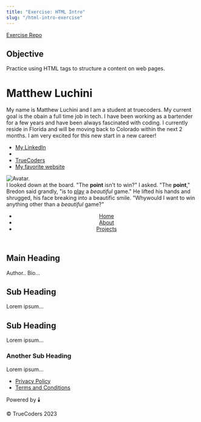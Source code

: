 ```yaml
---
title: "Exercise: HTML Intro"
slug: "/html-intro-exercise"
---
```


[Exercise Repo](https://github.com/Bryantellius/HTML_Exercise)

## Objective

Practice using HTML tags to structure a content on web pages.

<div id="exercise 1">
<!--Complete Exercise 1 here-->
<h1>Matthew Luchini</h1>
<p>My name is Matthew Luchini and I am a student at truecoders. My current goal is the obain a full time job in tech. I have been working as a bartender for a few years and have been always fascinated with coding. I currently reside in Florida and will be moving back to Colorado within the next 2 months. I am very excited for this new start in a new career!
<p>
</div>

<div id="exercise 2">
<!--Complete Exercise 2 here-->
<ul>
   <li><a href="https://www.linkedin.com/in/matt-luchini/" target ="_blank">My LinkedIn</a><li>
   <li><a href="https://truecoders.io/" target ="_blank">TrueCoders</a></li>
   <li><a href="https://www.amazon.com/" target ="_blank">My favorite website</a></li>
</ul>
</div>

<div id="exercise 3">
<!--Complete Exercise 3 here-->
<img src ="./images/example.png" alt="Avatar."/>
</div>

<div id="exercise 4">
<!--Complete Exercise 4 here-->
I looked down at the board. "The <strong>point</strong> isn't to win?" I asked. "The <strong>point</strong>," <span>Bredon</span> said grandly, "is to <u>play</u> a <em>beautiful</em> game." He lifted his hands and shrugged, his face breaking into a beautific smile. "Whywould I want to win anything other than a <em>beautiful</em> game?"

<div id="exercise 5">
<!--Complete Exercise 5 here-->
<header>
        <nav>
          <ul>
            <li>
              <a href="/">Home</a>
            </li>
            <li>
              <a href="/about">About</a>
            </li>
            <li>
              <a href="/projects">Projects</a>
            </li>
          </ul>
        </nav>
      </header>

 <main>
      <section>
         <h1>Main Heading</h1>
           <p>Author.. Bio...</p>
             </section>
               <article>
             <section>
          <h2>Sub Heading</h2>
               <div>
                   <p>Lorem ipsum...</p>
                      </div>
                </section>
             <section>
          <h2>Sub Heading</h2>
       <p>Lorem ipsum...</p>
   <div>
       <h3>Another Sub Heading</h3>
          <p>Lorem ipsum...</p>
             </div>
                </section>
                  </article>
                   </main>

   <footer>
      <nav>
          <ul>
             <li>
                <a href="/privacy">Privacy Policy</a>
             </li>
           <li>
         <a href="/terms">Terms and Conditions</a>
       </li>
          </ul>
           </nav>

 <div>
     <p>Powered by 🕯️</p>
         <p>&copy; TrueCoders 2023</p>
          </div>
       </footer>
      </div>

  </body>
</html>